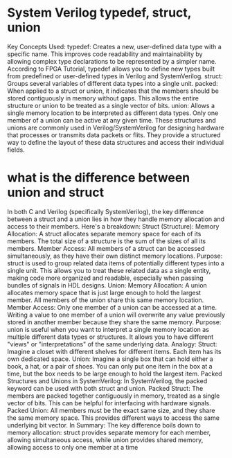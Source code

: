 # System Verilog typedef, struct, union

Key Concepts Used:
typedef: Creates a new, user-defined data type with a specific name. This improves code readability and maintainability by allowing complex type declarations to be represented by a simpler name. According to FPGA Tutorial, typedef allows you to define new types built from predefined or user-defined types in Verilog and SystemVerilog.
struct: Groups several variables of different data types into a single unit.
packed: When applied to a struct or union, it indicates that the members should be stored contiguously in memory without gaps. This allows the entire structure or union to be treated as a single vector of bits.
union: Allows a single memory location to be interpreted as different data types. Only one member of a union can be active at any given time. 
These structures and unions are commonly used in Verilog/SystemVerilog for designing hardware that processes or transmits data packets or flits. They provide a structured way to define the layout of these data structures and access their individual fields.


# what is the difference between union and struct

In both C and Verilog (specifically SystemVerilog), the key difference between a struct and a union lies in how they handle memory allocation and access to their members. 
Here's a breakdown:
Struct (Structure):
Memory Allocation: A struct allocates separate memory space for each of its members.
The total size of a structure is the sum of the sizes of all its members.
Member Access: All members of a struct can be accessed simultaneously, as they have their own distinct memory locations.
Purpose: struct is used to group related data items of potentially different types into a single unit. This allows you to treat these related data as a single entity, making code more organized and readable, especially when passing bundles of signals in HDL designs. 
Union:
Memory Allocation: A union allocates memory space that is just large enough to hold the largest member.
All members of the union share this same memory location.
Member Access: Only one member of a union can be accessed at a time.
Writing a value to one member of a union will overwrite any value previously stored in another member because they share the same memory.
Purpose: union is useful when you want to interpret a single memory location as multiple different data types or structures. It allows you to have different "views" or "interpretations" of the same underlying data. 
Analogy:
Struct: Imagine a closet with different shelves for different items. Each item has its own dedicated space.
Union: Imagine a single box that can hold either a book, a hat, or a pair of shoes. You can only put one item in the box at a time, but the box needs to be large enough to hold the largest item. 
Packed Structures and Unions in SystemVerilog:
In SystemVerilog, the packed keyword can be used with both struct and union.
Packed Struct: The members are packed together contiguously in memory, treated as a single vector of bits. This can be helpful for interfacing with hardware signals.
Packed Union: All members must be the exact same size, and they share the same memory space. This provides different ways to access the same underlying bit vector. 
In Summary:
The key difference boils down to memory allocation: struct provides separate memory for each member, allowing simultaneous access, while union provides shared memory, allowing access to only one member at a time
